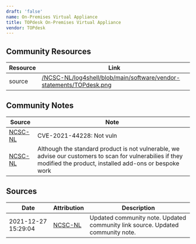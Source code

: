 ```yaml
---
draft: 'false'
name: On-Premises Virtual Appliance
title: TOPdesk On-Premises Virtual Appliance
vendor: TOPdesk
---
```



## Community Resources
| Resource | Link |
| --- | --- |
| source | [/NCSC-NL/log4shell/blob/main/software/vendor-statements/TOPdesk.png](/NCSC-NL/log4shell/blob/main/software/vendor-statements/TOPdesk.png) |

## Community Notes
| Source | Note |
| --- | --- |
| [NCSC-NL](https://github.com/NCSC-NL/log4shell/blob/main/software/README.md) | CVE-2021-44228: Not vuln </ul> |
| [NCSC-NL](https://github.com/NCSC-NL/log4shell/blob/main/software/README.md) | Although the standard product is not vulnerable, we advise our customers to scan for vulnerabilies if they modified the product, installed add-ons or bespoke work |

## Sources
| Date | Attribution | Description |
| --- | --- | --- |
| 2021-12-27 15:29:04 | [NCSC-NL](https://github.com/NCSC-NL/log4shell/blob/main/software/README.md) | Updated community note. Updated community link source. Updated community note.  |
